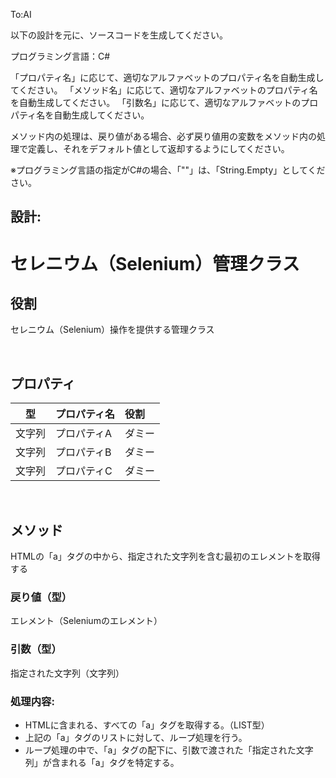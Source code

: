 
To:AI

以下の設計を元に、ソースコードを生成してください。

プログラミング言語：C#

「プロパティ名」に応じて、適切なアルファベットのプロパティ名を自動生成してください。
「メソッド名」に応じて、適切なアルファベットのプロパティ名を自動生成してください。
「引数名」に応じて、適切なアルファベットのプロパティ名を自動生成してください。

メソッド内の処理は、戻り値がある場合、必ず戻り値用の変数をメソッド内の処理で定義し、それをデフォルト値として返却するようにしてください。

※プログラミング言語の指定がC#の場合、「""」は、「String.Empty」としてください。

設計:
---

# セレニウム（Selenium）管理クラス

## 役割
セレニウム（Selenium）操作を提供する管理クラス

<br />

## プロパティ

|型|プロパティ名|役割|
|:---:|:---|:----|
|文字列|プロパティA|ダミー|
|文字列|プロパティB|ダミー|
|文字列|プロパティC|ダミー|

<br />

## メソッド
HTMLの「a」タグの中から、指定された文字列を含む最初のエレメントを取得する

### 戻り値（型）
エレメント（Seleniumのエレメント）

### 引数（型）
指定された文字列（文字列）

### 処理内容:
- HTMLに含まれる、すべての「a」タグを取得する。（LIST型）
- 上記の「a」タグのリストに対して、ループ処理を行う。
- ループ処理の中で、「a」タグの配下に、引数で渡された「指定された文字列」が含まれる「a」タグを特定する。




